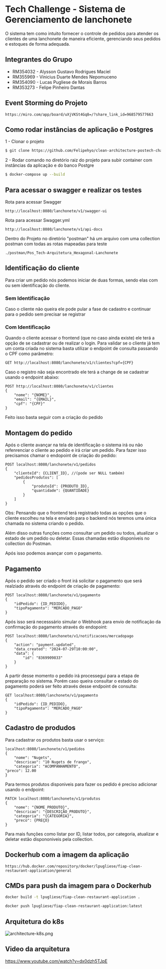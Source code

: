 # Tech Challenge - Sistema de Gerenciamento de lanchonete

O sistema tem como intuito fornecer o controle de pedidos para atender os clientes de uma lanchonete de maneira eficiente, gerenciando seus pedidos e estoques de forma adequada.

## Integrantes do Grupo
- RM354032 - Alysson Gustavo Rodrigues Maciel
- RM355969 - Vinicius Duarte Mendes Nepomuceno
- RM354090 - Lucas Pugliese de Morais Barros
- RM353273 - Felipe Pinheiro Dantas

## Event Storming do Projeto
```url
https://miro.com/app/board/uXjVKSt4Gq8=/?share_link_id=968579577663
```

## Como rodar instâncias de aplicação e Postgres

1 - Clonar o projeto
```bash
$ git clone https://github.com/Felipehyo/clean-architecture-postech-challenge-2.git
```
2 - Rodar comando no diretório raiz do projeto para subir container com instâncias da aplicação e do banco Postgre
```bash
$ docker-compose up --build
```

## Para acessar o swagger e realizar os testes
Rota para acessar Swagger
```url
http://localhost:8080/lanchonete/v1/swagger-ui
```
Rota para acessar Swagger.yml
```url
http://localhost:8080/lanchonete/v1/api-docs
```
Dentro do Projeto no diretório "postman" há um arquivo com uma collection postman com todas as rotas mapeadas para teste
```
./postman/Pos_Tech-Arquitetura_Hexagonal-Lanchonete
```

## Identificação do cliente

Para criar um pedido nós podemos iniciar de duas formas, sendo elas com ou sem identificação do cliente.

### Sem Identificação

Caso o cliente não queira ele pode pular a fase de cadastro e continuar para o pedido sem precisar se registrar

### Com Identificação

Quando o cliente acessar o frontend (que no caso ainda existe) ele terá a opção de se cadastrar ou de realizar o login. Para
validar se o cliente já tem um conta criada no sistema basta utilizar o endpoint de consulta passando o CPF como parâmetro:

```url
GET http://localhost:8080/lanchonete/v1/clientes?cpf={CPF}
```

Caso o registro não seja encontrado ele terá a change de se cadastrar usando o endpoint abaixo:

```url
POST http://localhost:8080/lanchonete/v1/clientes
{
    "nome": "{NOME}",
    "email": "{EMAIL}",
    "cpf": "{CPF}"
}
```

Feito isso basta seguir com a criação do pedido

## Montagem do pedido

Após o cliente avançar na tela de identificação o sistema irá ou não refenrenciar o cliente ao pedido e irá criar um pedido. Para
fazer isso precisamos chamar o endopoint de criação do pedido:

```url
POST localhost:8080/lanchonete/v1/pedidos
{
    "clienteId": {CLIENT_ID}, //(pode ser NULL também)
    "pedidosProdutos": [
        {
            "produtoId": {PRODUTO_ID},
            "quantidade": {QUANTIDADE}
        }
    ]
}
```

Obs: Pensando que o frontend terá registrado todas as opções que o cliente escolheu na tela e enviado para o backend nós 
teremos uma única chamada no sistema criando o pedido.


Além disso outras funções como consultar um pedido ou todos, atualizar o estado de um pedido ou deletar. Essas chamadas
estão disponíveis no collection do Postman.

Após isso podemos avançar com o pagamento.

## Pagamento

Após o pedido ser criado o front irá solicitar o pagamento que será realziado através do endpoint de criação de pagamento:

```url
POST localhost:8080/lanchonete/v1/pagamento
{
    "idPedido": {ID_PEDIDO},
    "tipoPagamento": "MERCADO_PAGO"
}
```


Após isso será necesssário simular o Webhook para envio de notificação da confirmação do pagamento através do endopoint:

```url
POST localhost:8080/lanchonete/v1/notificacoes/mercadopago
{
    "action": "payment.updated",
    "data_created": "2024-07-29T10:00:00",
    "data": {
        "id": "8369909833"
    }
}
```

A partir desse momento o pedido irá processegui para a etapa de preparação no sistema. Porém caso queira consultar o estado
do pagamento poderá ser feito através desse endpoint de consulta:

```url
GET localhost:8080/lanchonete/v1/pagamento
{
    "idPedido": {ID_PEDIDO},
    "tipoPagamento": "MERCADO_PAGO"
}
```

## Cadastro de produdos

Para cadastrar os produtos basta usar o serviço:

```url
localhost:8080/lanchonete/v1/pedidos
{
    "nome": "Nugets",
    "descricao": "10 Nugets de frango",
    "categoria": "ACOMPANHAMENTO",
"preco": 12.00
}
```

Para termos produtos disponiveis para fazer os pedido é preciso adicionar usando o endpoint:

```url
PATCH localhost:8080/lanchonete/v1/produtos
{
    "nome": "{NOME_PRODUTO}",
    "descricao": "{DESCRIÇÃO_PRODUTO}",
    "categoria": "{CATEGORIA}",
    "preco": {PREÇO}
}
```

Para mais funções como listar por ID, listar todos, por categoria, atualizar e deletar estão dispononiveis pela collection.
## Dockerhub com a imagem da aplicação
```url
https://hub.docker.com/repository/docker/lpugliese/fiap-clean-restaurant-application/general
```

## CMDs para push da imagem para o Dockerhub
```bash
docker build -t lpugliese/fiap-clean-restaurant-application .

docker push lpugliese/fiap-clean-restaurant-application:latest
```

## Arquitetura do k8s
![architecture-k8s.png](architecture-k8s.png)

## Video da arquitetura
https://www.youtube.com/watch?v=dx0dzh5TJpE

